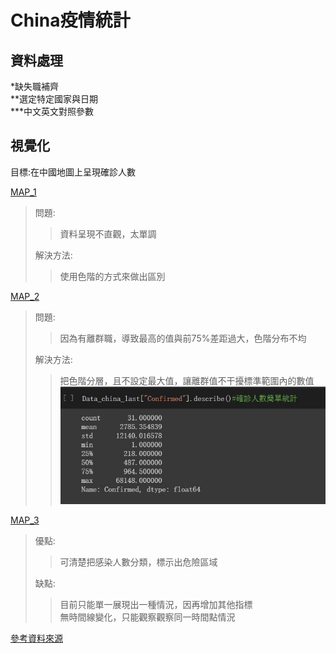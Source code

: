 China疫情統計
==========================
資料處理<br>         
--------------------------
*缺失職補齊<br>
**選定特定國家與日期<br>
***中文英文對照參數<br>


視覺化<br>
-----------------------------
目標:在中國地圖上呈現確診人數<br>
     
[MAP_1](https://github.com/GaryPython/COVID-19/blob/main/COVID-19%20China_visualization/Picture/map_1.JPG)<br>


>問題:<br>
>>資料呈現不直觀，太單調<br>
>>
>解決方法:<br>
>>使用色階的方式來做出區別<br>

[MAP_2](https://github.com/GaryPython/COVID-19/blob/main/COVID-19%20China_visualization/Picture/map_2.JPG)<br>


>問題:<br>
>>因為有離群職，導致最高的值與前75%差距過大，色階分布不均<br>
>>
>解決方法:<br>
>>把色階分層，且不設定最大值，讓離群值不干擾標準範圍內的數值<br>
>![Data_describe](https://github.com/GaryPython/COVID-19/blob/main/COVID-19%20China_visualization/Picture/data_describe.JPG)


[MAP_3](https://github.com/GaryPython/COVID-19/blob/main/COVID-19%20China_visualization/Picture/map_3.JPG)<br>
>優點:<br>
>>可清楚把感染人數分類，標示出危險區域<br>
>>
>缺點:<br>
>>目前只能單一展現出一種情況，因再增加其他指標<br>
>>無時間線變化，只能觀察觀察同一時間點情況

[參考資料來源](https://kknews.cc/zh-tw/code/44vlokq.html"哈囉")


